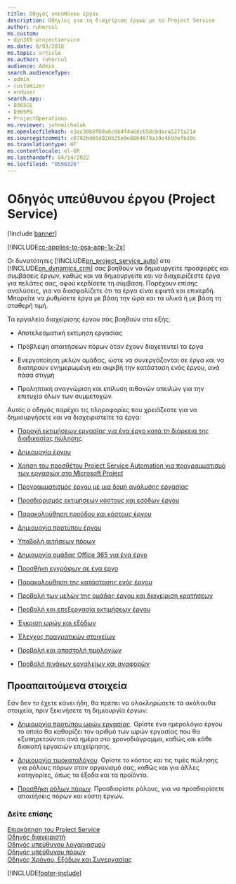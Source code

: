 ```yaml
---
title: Οδηγός υπευθύνου έργου
description: Οδηγίες για τη διαχείριση έργων με το Project Service
author: ruhercul
ms.custom:
- dyn365-projectservice
ms.date: 8/03/2018
ms.topic: article
ms.author: ruhercul
audience: Admin
search.audienceType:
- admin
- customizer
- enduser
search.app:
- D365CE
- D365PS
- ProjectOperations
ms.reviewer: johnmichalak
ms.openlocfilehash: e3ac30b8fb8a6c6b4f4a6dc658cbdaca5271a214
ms.sourcegitcommit: c0792bd65d92db25e0e8864879a19c4b93efb10c
ms.translationtype: HT
ms.contentlocale: el-GR
ms.lasthandoff: 04/14/2022
ms.locfileid: "8596326"
---
```

# <a name="project-manager-guide-project-service"></a>Οδηγός υπεύθυνου έργου (Project Service)

[!include [banner](../includes/psa-now-project-operations.md)]

[!INCLUDE[cc-applies-to-psa-app-1x-2x](../includes/cc-applies-to-psa-app-1x-2x.md)]

Οι δυνατότητες [!INCLUDE[pn_project_service_auto](../includes/pn-project-service-auto.md)] στο [!INCLUDE[pn_dynamics_crm](../includes/pn-dynamics-crm.md)] σας βοηθούν να δημιουργείτε προσφορές και συμβάσεις έργων, καθώς και να δημιουργείτε και να διαχειρίζεστε έργα για πελάτες σας, αφού κερδίσετε τη σύμβαση. Παρέχουν επίσης αναλύσεις, για να διασφαλίζετε ότι τα έργα είναι εφικτά και επικερδή. Μπορείτε να ρυθμίσετε έργα με βάση την ώρα και τα υλικά ή με βάση τη σταθερή τιμή.  
  
 Τα εργαλεία διαχείρισης έργου σάς βοηθούν στα εξής:  
  
-   Αποτελεσματική εκτίμηση εργασίας  
  
-   Πρόβλεψη απαιτήσεων πόρων όταν έχουν διοχετευτεί τα έργα  
  
-   Ενεργοποίηση μελών ομάδας, ώστε να συνεργάζονται σε έργα και να διατηρούν ενημερωμένη και ακριβή την κατάσταση ενός έργου, ανά πάσα στιγμή  
  
-   Προληπτική αναγνώριση και επίλυση πιθανών απειλών για την επιτυχία όλων των συμμετοχών.  
  
Αυτός ο οδηγός παρέχει τις πληροφορίες που χρειάζεστε για να δημιουργήσετε και να διαχειριστείτε τα έργα:  
  
-   [Παροχή εκτιμήσεων εργασίας για ένα έργο κατά τη διάρκεια της διαδικασίας πώλησης](../psa/provide-estimates-project-during-sales-process.md)  
  
-   [Δημιουργία έργου](../psa/create-project.md)  
  
-   [Χρήση του προσθέτου Project Service Automation για προγραμματισμό των εργασιών στο Microsoft Project](../psa/add-plan-work-microsoft-project.md)  
  
-   [Προγραμματισμός έργου με μια δομή ανάλυσης εργασίας](../psa/schedule-project-work-breakdown-structure.md)  
  
-   [Προσδιορισμός εκτιμήσεων κόστους και εσόδων έργου](../psa/determine-project-cost-revenue-estimates.md)  
  
-   [Παρακολούθηση προόδου και κόστους έργου](../psa/track-project-progress-cost.md)  
  
-   [Δημιουργία προτύπου έργου](../psa/create-project-template.md)  
  
-   [Υποβολή αιτήσεων πόρων](../psa/submit-resource-requests.md)  
  
-   [Δημιουργία ομάδας Office 365 για ένα έργο](../psa/create-office-365-group-project.md)  
  
-   [Προσθήκη εγγράφων σε ένα έργο](../psa/add-documents-project.md)  
  
-   [Παρακολούθηση της κατάστασης ενός έργου](../psa/track-project-status.md)  
  
-   [Προβολή των μελών της ομάδας έργου και διαχείριση κρατήσεων](../psa/view-project-team-members-manage-bookings.md)  
  
-   [Προβολή και επεξεργασία εκτιμήσεων έργου](../psa/view-edit-project-estimates.md)  
  
-   [Έγκριση ωρών και εξόδων](../psa/approve-time-expenses.md)  
  
-   [Έλεγχος πραγματικών στοιχείων](../psa/review-project-actuals.md)  
  
-   [Προβολή και αποστολή τιμολογίων](../psa/view-send-invoices.md)  
  
-   [Προβολή πινάκων εργαλείων και αναφορών](../psa/view-dashboards-reports.md)  
  
## <a name="prerequisites"></a>Προαπαιτούμενα στοιχεία  
 Εάν δεν το έχετε κάνει ήδη, θα πρέπει να ολοκληρώσετε τα ακόλουθα στοιχεία, πριν ξεκινήσετε τη δημιουργία έργων:  
  
-   [Δημιουργία προτύπου ωρών εργασίας](../psa/create-work-hours-template.md). Ορίστε ένα ημερολόγιο έργου το οποίο θα καθορίζει τον αριθμό των ωρών εργασίας που θα εξυπηρετούνται ανά ημέρα στο χρονοδιάγραμμα, καθώς και κάθε διακοπή εργασιών επιχείρησης.  
  
-   [Δημιουργία τιμοκαταλόγου](../psa/create-price-list.md). Ορίστε το κόστος και τις τιμές πώλησης για ρόλους πόρων στον οργανισμό σας, καθώς και για άλλες κατηγορίες, όπως τα έξοδα και τα προϊόντα.  
  
-   [Προσθήκη ρόλων πόρων](../psa/add-resource-roles.md). Προσδιορίστε ρόλους, για να προσδιορίσετε απαιτήσεις πόρων και κόστη έργων.  
  
### <a name="see-also"></a>Δείτε επίσης  
 [Επισκόπηση του Project Service](../psa/overview.md)   
 [Οδηγός διαχειριστή](../psa/admin-guide.md)   
 [Οδηγός υπεύθυνου λογαριασμού](../psa/account-manager-guide.md)   
 [Οδηγός υπεύθυνου πόρων](../psa/resource-manager-guide.md)   
 [Οδηγός Χρόνου, Εξόδων και Συνεργασίας](../psa/time-expense-collaboration-guide.md)



[!INCLUDE[footer-include](../includes/footer-banner.md)]
